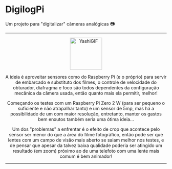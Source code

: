 # DigilogPi

Um projeto para "digitalizar" câmeras analógicas 📷

___

<div align="center">
  <img src="https://i.imgur.com/lrFmhiQ.gif" alt="YashiGIF" width="100">

  
  A ideia é aproveitar sensores como do Raspberry Pi (e o próprio) para servir de embarcado e substituto dos
  filmes, o controle de velocidade do obturador, diafragma e foco são todos dependentes da configuração
  mecânica da câmera usada, então quanto mais ela permitir, melhor!

  Começando os testes com um Raspberry Pi Zero 2 W (para ser pequeno o suficiente e não atrapalhar tanto)
  e um sensor de 5mp, mas há a possibilidade de um com maior resolução, entretanto, manter os gastos bem
  enxutos também seria uma ótima ideia...

  Um dos "problemas" a enfrentar é o efeito de crop que acontece pelo sensor ser menor do que a área do filme
  fotográfico, então pode ser que lentes com um campo de visão mais aberto se saiam melhor nos testes, e de
  pensar que apesar da talvez baixa qualidade poderia ser atingido um resultado (em zoom) próximo ao de uma
  telefoto com uma lente mais comum é bem animador!
  
</div>

___
